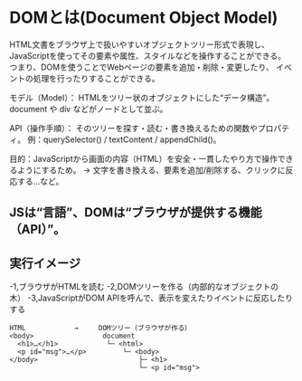 # **DOMとは(Document Object Model)**

HTML文書をブラウザ上で扱いやすいオブジェクトツリー形式で表現し、
JavaScriptを使ってその要素や属性、スタイルなどを操作することができる。
つまり、DOMを使うことでWebページの要素を追加・削除・変更したり、
イベントの処理を行ったりすることができる。

モデル（Model）：
HTMLをツリー状のオブジェクトにした“データ構造”。document や div などがノードとして並ぶ。

API（操作手順）：
そのツリーを探す・読む・書き換えるための関数やプロパティ。
例：querySelector() / textContent / appendChild()。

目的：JavaScriptから画面の内容（HTML）を安全・一貫したやり方で操作できるようにするため。
→ 文字を書き換える、要素を追加/削除する、クリックに反応する…など。


## JSは“言語”、DOMは“ブラウザが提供する機能（API）”。

## **実行イメージ**
-1,ブラウザがHTMLを読む
-2,DOMツリーを作る（内部的なオブジェクトの木）
-3,JavaScriptがDOM APIを呼んで、表示を変えたりイベントに反応したりする

```text
HTML            →     DOMツリー（ブラウザが作る）
<body>                 document
  <h1>…</h1>            └─ <html>
  <p id="msg">…</p>         └─ <body>
</body>                         ├─ <h1>
                                └─ <p id="msg">
```